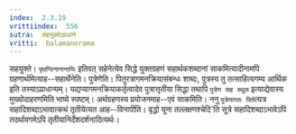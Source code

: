 ```yaml
---
index:  2.3.19
vrittiindex:  556
sutra:  सहयुक्तेऽप्रधाने
vritti:  balamanorama 
---
```


सहयुक्ते। `पृथग्विनानानाभिः` इतिवत् सहेनेत्येव सिद्धे युक्तग्रहणं सहार्थकशब्दानां साकमित्यादीनामपि ग्रहणार्थमित्याह--सहार्थेनेति। पुत्रेणेति। पितुरत्रागमनक्रियासंबन्धः शाब्दः, पुत्रस्य तु तत्साहित्यगम्य आर्थिक इति तस्याऽप्राधान्यम्। यद्यप्यागमनक्रियाकर्तृत्वादेव पुत्रात्तृतीया सिद्धा तथापि `पुत्रेण सह स्थूल` इत्याद्येवास्य मुख्योदाहरणमिति भाष्ये स्पष्टम्। अर्थग्रहणस्य प्रयोजनमाह--एवं साकमिति। ननु `पुत्रेणागतः पिते`त्यत्र सहादिशब्दाऽभावात्कथं तृतीयेत्यत आह--विनापीति। वृद्धो यूना तल्लक्षणश्चेदि`ति सूत्रे सहादिशब्दाऽभावेऽपि तदर्थावगमेऽपि तृतीयानिर्देशदर्शनादित्यर्थः। 

